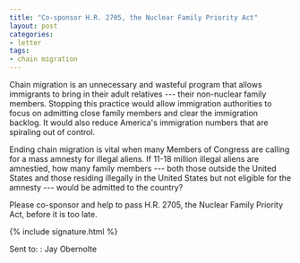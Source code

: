 ```yaml
---
title: "Co-sponsor H.R. 2705, the Nuclear Family Priority Act"
layout: post
categories:
- letter
tags:
- chain migration
---
```


Chain migration is an unnecessary and wasteful program that allows immigrants to bring in their adult relatives --- their non-nuclear family members. Stopping this practice would allow immigration authorities to focus on admitting close family members and clear the immigration backlog. It would also reduce America's immigration numbers that are spiraling out of control.

Ending chain migration is vital when many Members of Congress are calling for a mass amnesty for illegal aliens. If 11-18 million illegal aliens are amnestied, how many family members --- both those outside the United States and those residing illegally in the United States but not eligible for the amnesty --- would be admitted to the country? 

Please co-sponsor and help to pass H.R. 2705, the Nuclear Family Priority Act, before it is too late.

{% include signature.html %}

Sent to:
: Jay Obernolte
